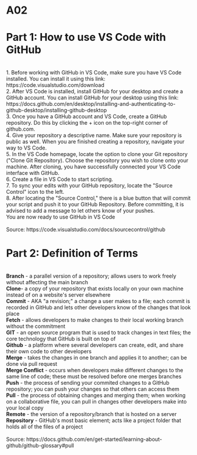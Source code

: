 # A02

<h1>Part 1: How to use VS Code with GitHub</h1>
<p>
    <br>1. Before working with GitHub in VS Code, make sure you have VS Code installed. You can install it using this link: https://code.visualstudio.com/download
    <br>2. After VS Code is installed, install GitHub for your desktop and create a GitHub account. You can install GitHub for your desktop using this link: https://docs.github.com/en/desktop/installing-and-authenticating-to-github-desktop/installing-github-desktop
    <br>3. Once you have a GitHub account and VS Code, create a GitHub repository. Do this by clicking the + icon on the top-right corner of github.com.
    <br>4. Give your repository a descriptive name. Make sure your repository is public as well. When you are finished creating a repository, navigate your way to VS Code. 
    <br>5. In the VS Code homepage, locate the option to clone your Git repository ("Clone Git Repository). Choose the repository you wish to clone onto your machine. After cloning, you have successfully connected your VS Code interface with GitHub.
    <br>6. Create a file in VS Code to start scripting. 
    <br>7. To sync your edits with your GitHub repository, locate the "Source Control" icon to the left. 
    <br>8. After locating the "Source Control," there is a blue button that will commit your script and push it to your GitHub Repository. Before committing, it is advised to add a message to let others know of your pushes. 
    <br> You are now ready to use GitHub in VS Code
    <br>
    <br> Source: https://code.visualstudio.com/docs/sourcecontrol/github
</p>




<h1>Part 2: Definition of Terms</h1>
<p>
    <br><b>Branch</b> - a parallel version of a repository; allows users to work freely without affecting the main branch
    <br><b>Clone</b>- a copy of your repository that exists locally on your own machine instead of on a website's server elsewhere
    <br><b>Commit</b> - AKA "a revision;" a change a user makes to a file; each commit is recorded in GitHub and lets other developers know of the changes that look place
    <br><b>Fetch</b> - allows developers to make changes to their local working branch without the commitment
    <br><b>GIT</b> - an open source program that is used to track changes in text files; the core technology that GitHub is built on top of
    <br><b>Github</b> - a platform where several developers can create, edit, and share their own code to other developers
    <br><b>Merge</b> - takes the changes in one branch and applies it to another; can be done via pull request
    <br><b>Merge Conflict</b> - occurs when developers make different changes to the same line of code; these must be resolved before one merges branches
    <br><b>Push</b> - the process of sending your commited changes to a GitHub repository; you can push your changes so that others can access them
    <br><b>Pull</b> - the process of obtaining changes and merging them; when working on a collaborative file, you can pull in changes other developers make into your local copy
    <br><b>Remote</b> - the version of a repository/branch that is hosted on a server
    <br><b>Repository</b> - GitHub's most basic element; acts like a project folder that holds all of the files of a project
    <br>
    <br> Source: https://docs.github.com/en/get-started/learning-about-github/github-glossary#pull
</p>

